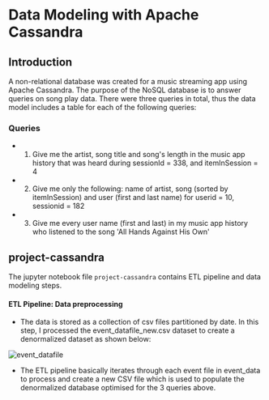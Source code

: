 # Data Modeling with Apache Cassandra

## Introduction

A non-relational database was created for a music streaming app using Apache Cassandra. The purpose of the NoSQL database is to answer queries on song play data. There were three queries in total, thus the data model includes a table for each of the following queries:

### Queries

- 1) Give me the artist, song title and song's length in the music app history that was heard during sessionId = 338, and itemInSession = 4

- 2) Give me only the following: name of artist, song (sorted by itemInSession) and user (first and last name) for userid = 10, sessionid = 182

- 3) Give me every user name (first and last) in my music app history who listened to the song 'All Hands Against His Own'

## project-cassandra

The jupyter notebook file `project-cassandra` contains ETL pipeline and data modeling steps.

#### ETL Pipeline: Data preprocessing

- The data is stored as a collection of csv files partitioned by date. In this step, I processed the event_datafile_new.csv dataset to create a denormalized dataset as shown below:

![event_datafile](https://user-images.githubusercontent.com/66845704/187158899-fef6b9f3-2ba6-4eba-b8ee-b3bd3f567e7c.png)

- The ETL pipeline basically iterates through each event file in event_data to process and create a new CSV file which is used to populate the denormalized database optimised for the 3 queries above. 

